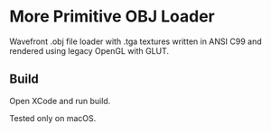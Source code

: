 # More Primitive OBJ Loader

Wavefront .obj file loader with .tga textures written in ANSI C99 and rendered
using legacy OpenGL with GLUT.

## Build

Open XCode and run build.

Tested only on macOS.

